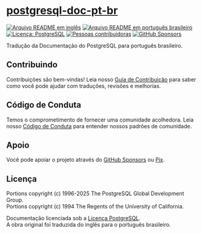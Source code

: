 # [postgresql-doc-pt-br][page]

[![Arquivo README em inglês][badge-readme-en]][readme-en]
[![Arquivo README em português brasileiro][badge-readme-pt-br]][readme-pt-br]
[![Licença: PostgreSQL][badge-license]][license]
[![Pessoas contribuidoras][badge-contributors]][contributors]
[![GitHub Sponsors][badge-github-sponsors]][github-sponsors]

Tradução da Documentação do PostgreSQL para português brasileiro.

## Contribuindo

Contribuições são bem-vindas!
Leia nosso [Guia de Contribuição][contributing] para saber como você pode ajudar
com traduções, revisões e melhorias.

## Código de Conduta

Temos o comprometimento de fornecer uma comunidade acolhedora.
Leia nosso [Código de Conduta][code-of-conduct] para entender nossos padrões de
comunidade.

## Apoio

Você pode apoiar o projeto através do [GitHub Sponsors][github-sponsors] ou
[Pix][sponsor].

## Licença

Portions copyright (c) 1996-2025 The PostgreSQL Global Development Group.<br>
Portions copyright (c) 1994 The Regents of the University of California.

Documentação licenciada sob a [Licença PostgreSQL][license].<br>
A obra original foi traduzida do inglês para o português brasileiro.

[badge-contributors]: https://img.shields.io/github/contributors/docsdevbr/postgresql-doc-pt-br

[badge-github-sponsors]: https://img.shields.io/github/sponsors/docsdevbr

[badge-license]: https://img.shields.io/badge/license-PostgreSQL-green

[badge-readme-en]: https://img.shields.io/badge/lang-en-blue

[badge-readme-pt-br]: https://img.shields.io/badge/lang-pt--br-blue

[code-of-conduct]: https://github.com/docsdevbr/.github/blob/main/CODE_OF_CONDUCT.md

[contributing]: https://github.com/docsdevbr/.github/blob/main/CONTRIBUTING.md

[contributors]: https://github.com/docsdevbr/postgresql-doc-pt-br/graphs/contributors

[github-sponsors]: https://github.com/sponsors/docsdevbr

[license]: LICENSE

[page]: https://pt.docs.dev.br/p/postgresql/docs/

[readme-en]: README.EN.md

[readme-pt-br]: README.md

[sponsor]: https://pt.docs.dev.br/sponsor
